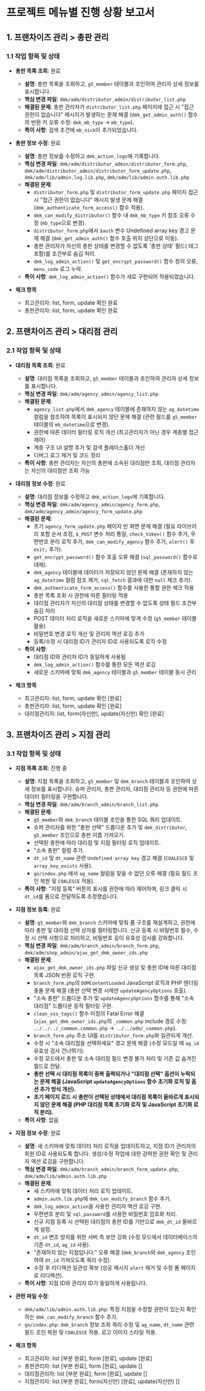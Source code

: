 # 프로젝트 메뉴별 진행 상황 보고서

## 1. 프랜차이즈 관리 > 총판 관리

### 1.1 작업 항목 및 상태
*   **총판 목록 조회**: 완료
    *   **설명**: 총판 목록을 조회하고, `g5_member` 테이블과 조인하여 관리자 상세 정보를 표시합니다.
    *   **핵심 변경 파일**: `dmk/adm/distributor_admin/distributor_list.php`
    *   **해결된 문제**: 총판 관리자가 `distributor_list.php` 페이지에 접근 시 "접근 권한이 없습니다" 메시지가 발생하는 문제 해결 (`dmk_get_admin_auth()` 함수의 반환 키 오류 수정: `dmk_mb_type` -> `mb_type`).
    *   **특이 사항**: 검색 조건에 `mb_nick`이 추가되었습니다.

*   **총판 정보 수정**: 완료
    *   **설명**: 총판 정보를 수정하고 `dmk_action_logs`에 기록합니다.
    *   **핵심 변경 파일**: `dmk/adm/distributor_admin/distributor_form.php`, `dmk/adm/distributor_admin/distributor_form_update.php`, `dmk/adm/lib/admin.log.lib.php`, `dmk/adm/lib/admin.auth.lib.php`
    *   **해결된 문제**: 
        *   `distributor_form.php` 및 `distributor_form_update.php` 페이지 접근 시 "접근 권한이 없습니다" 메시지 발생 문제 해결 (`dmk_authenticate_form_access()` 함수 적용).
        *   `dmk_can_modify_distributor()` 함수 내 `dmk_mb_type` 키 참조 오류 수정 (`mb_type`으로 변경).
        *   `distributor_form.php`에서 `$auth` 변수 Undefined array key 경고 문제 해결 (`dmk_get_admin_auth()` 함수 호출 위치 상단으로 이동).
        *   총판 관리자가 자신의 총판 상태를 변경할 수 없도록 '총판 상태' 필드(<tr> 태그 포함)를 조건부로 숨김 처리.
        *   `dmk_log_admin_action()` 및 `get_encrypt_password()` 함수 정의 오류, `menu_code` 로그 누락.
    *   **특이 사항**: `dmk_log_admin_action()` 함수가 새로 구현되어 적용되었습니다.

*   **체크 항목**
    * 최고관리자: list, form, update 확인 완료
    * 총판관리자: list, form, update 확인 완료

## 2. 프랜차이즈 관리 > 대리점 관리

### 2.1 작업 항목 및 상태
*   **대리점 목록 조회**: 완료
    *   **설명**: 대리점 목록을 조회하고, `g5_member` 테이블과 조인하여 관리자 상세 정보를 표시합니다.
    *   **핵심 변경 파일**: `dmk/adm/agency_admin/agency_list.php`
    *   **해결된 문제**: 
        *   `agency_list.php`에서 `dmk_agency` 테이블에 존재하지 않는 `ag_datetime` 컬럼을 참조하여 목록이 표시되지 않던 문제 해결 (관련 필드를 `g5_member` 테이블의 `mb_datetime`으로 변경).
        *   권한에 따른 데이터 필터링 로직 개선 (최고관리자가 아닌 경우 계층별 접근 제어)
        *   계층 구조 UI 설명 추가 및 검색 플레이스홀더 개선
        *   디버그 로그 제거 및 코드 정리
    *   **특이 사항**: 총판 관리자는 자신의 총판에 소속된 대리점만 조회, 대리점 관리자는 자신의 대리점만 조회 가능

*   **대리점 정보 수정**: 완료
    *   **설명**: 대리점 정보를 수정하고 `dmk_action_logs`에 기록합니다.
    *   **핵심 변경 파일**: `dmk/adm/agency_admin/agency_form.php`, `dmk/adm/agency_admin/agency_form_update.php`
    *   **해결된 문제**: 
        *   초기 `agency_form_update.php` 페이지 빈 화면 문제 해결 (필요 라이브러리 포함 순서 조정, `$_POST` 변수 처리 통일, `check_token()` 함수 추가, 우편번호 분리 로직 추가, `dmk_can_modify_agency` 함수 추가, `alert()` 후 `exit;` 추가).
        *   `get_encrypt_password()` 함수 호출 오류 해결 (`sql_password()` 함수로 대체).
        *   `dmk_agency` 테이블에 데이터가 저장되지 않던 문제 해결 (존재하지 않는 `ag_datetime` 컬럼 참조 제거, `sql_fetch` 결과에 대한 `null` 체크 추가).
        *   `dmk_authenticate_form_access()` 함수를 사용한 통합 권한 체크 적용
        *   총판 목록 조회 시 권한에 따른 필터링 적용
        *   대리점 관리자가 자신의 대리점 상태를 변경할 수 없도록 상태 필드 조건부 숨김 처리
        *   POST 데이터 처리 로직을 새로운 스키마에 맞게 수정 (`g5_member` 테이블 활용)
        *   비밀번호 변경 로직 개선 및 관리자 액션 로깅 추가
        *   등록/수정 시 대리점 ID가 관리자 ID로 사용되도록 로직 수정
    *   **특이 사항**: 
        *   대리점 ID와 관리자 ID가 동일하게 사용됨
        *   `dmk_log_admin_action()` 함수를 통한 모든 액션 로깅
        *   새로운 스키마에 맞춰 `dmk_agency` 테이블과 `g5_member` 테이블 동시 관리

*   **체크 항목**
    * 최고관리자: list, form, update 확인 [완료]
    * 총판관리자: list, form, update 확인 [완료]
    * 대리점관리자: list, form(자신만), update(자신만) 확인 [완료]

## 3. 프랜차이즈 관리 > 지점 관리

### 3.1 작업 항목 및 상태
*   **지점 목록 조회**: 진행 중
    *   **설명**: 지점 목록을 조회하고, `g5_member` 및 `dmk_branch` 테이블과 조인하여 상세 정보를 표시합니다. 슈퍼 관리자, 총판 관리자, 대리점 관리자 등 권한에 따른 데이터 필터링을 구현합니다.
    *   **핵심 변경 파일**: `dmk/adm/branch_admin/branch_list.php`
    *   **해결된 문제**:
        *   `g5_member`와 `dmk_branch` 테이블 조인을 통한 SQL 쿼리 업데이트.
        *   슈퍼 관리자를 위한 "총판 선택" 드롭다운 추가 및 `dmk_distributor`, `g5_member` 조인으로 총판 이름 가져오기.
        *   선택된 총판에 따라 대리점 및 지점 필터링 로직 업데이트.
        *   "소속 총판" 컬럼 추가.
        *   `dt_id` 및 `dt_name` 관련 `Undefined array key` 경고 해결 (`COALESCE` 및 `array_key_exists` 사용).
        *   `go/index.php` 에서 `ag_name` 컬럼을 찾을 수 없던 오류 해결 (필요 필드 조인 복원 및 `COALESCE` 적용).
    *   **특이 사항**: "지점 등록" 버튼의 표시를 권한에 따라 제어하며, 링크 클릭 시 `dt_id`를 폼으로 전달하도록 조정했습니다.

*   **지점 정보 등록**: 완료
    *   **설명**: `g5_member`와 `dmk_branch` 스키마에 맞춰 폼 구조를 재설계하고, 권한에 따라 총판 및 대리점 선택 상자를 필터링합니다. 신규 등록 시 비밀번호 필수, 수정 시 선택 사항으로 처리하고, 비밀번호 길이 유효성 검사를 강화합니다.
    *   **핵심 변경 파일**: `dmk/adm/branch_admin/branch_form.php`, `dmk/adm/shop_admin/ajax_get_dmk_owner_ids.php`
    *   **해결된 문제**:
        *   `ajax_get_dmk_owner_ids.php` 파일 신규 생성 및 총판 ID에 따른 대리점 목록 JSON 반환 로직 구현.
        *   `branch_form.php`의 `DOMContentLoaded` JavaScript 로직과 PHP 렌더링 충돌 문제 해결 (총판 선택 변경 시에만 `updateAgencyOptions` 호출).
        *   "소속 총판" 드롭다운 추가 및 `updateAgencyOptions` 함수를 통해 "소속 대리점" 드롭다운 동적 필터링 구현.
        *   `clean_xss_tags()` 함수 미정의 Fatal Error 해결 (`ajax_get_dmk_owner_ids.php`의 `_common.php` include 경로 수정: `../../../_common.common.php` -> `../../adm/_common.php`).
        *   `branch_form.php` 주소 UI를 `distributor_form.php`와 일관되게 개선.
        *   수정 시 "소속 대리점을 선택하세요" 경고 문제 해결 (수정 모드일 때 `ag_id` 유효성 검사 건너뛰기).
        *   수정 모드에서 총판 및 소속 대리점 필드 변경 불가 처리 및 기존 값 숨겨진 필드로 전달.
        *   **총판 선택 시 대리점 목록이 중복 출력되거나 "대리점 선택" 옵션이 누락되는 문제 해결 (JavaScript `updateAgencyOptions` 함수 초기화 로직 및 옵션 추가 방식 개선).**
        *   **초기 페이지 로드 시 총판이 선택된 상태에서 대리점 목록이 올바르게 표시되지 않던 문제 해결 (PHP 대리점 목록 초기화 로직 및 JavaScript 초기화 로직 분리).**
    *   **특이 사항**: 없음

*   **지점 정보 수정**: 완료
    *   **설명**: 새 스키마에 맞춰 데이터 처리 로직을 업데이트하고, 지점 ID가 관리자의 회원 ID로 사용되도록 합니다. 생성/수정 작업에 대한 강력한 권한 확인 및 관리자 액션 로깅을 구현합니다.
    *   **핵심 변경 파일**: `dmk/adm/branch_admin/branch_form_update.php`, `dmk/adm/lib/admin.auth.lib.php`
    *   **해결된 문제**:
        *   새 스키마에 맞춰 데이터 처리 로직 업데이트.
        *   `admin.auth.lib.php`에 `dmk_can_modify_branch` 함수 추가.
        *   `dmk_log_admin_action`을 사용한 관리자 액션 로깅 구현.
        *   우편번호 분리 및 `sql_password`를 사용한 비밀번호 암호화 처리.
        *   신규 지점 등록 시 선택된 대리점의 총판 ID를 기반으로 `dmk_dt_id` 올바르게 설정.
        *   `dt_id` 변조 방지를 위한 서버 측 보안 강화 (수정 모드에서 데이터베이스의 기존 `dt_id`, `ag_id` 사용).
        *   "존재하지 않는 지점입니다." 오류 해결 (`dmk_branch`와 `dmk_agency` 조인하여 `dt_id` 가져오도록 쿼리 수정).
        *   수정 후 리디렉션 일관성 확보 (성공 메시지 `alert` 제거 및 수정 폼 페이지로 리디렉션).
    *   **특이 사항**: 지점 ID와 관리자 ID가 동일하게 사용됩니다.

*   **관련 파일 수정**:
    *   `dmk/adm/lib/admin.auth.lib.php`: 특정 지점을 수정할 권한이 있는지 확인하는 `dmk_can_modify_branch` 함수 추가.
    *   `go/index.php`: `dmk_branch` 정보 조회 쿼리 수정 및 `ag_name`, `dt_name` 관련 필드 조인 복원 및 `COALESCE` 적용. 로고 이미지 스타일 적용.

*   **체크 항목**
    * 최고관리자: list [부분 완료], form [완료], update [완료]
    * 총판관리자: list [부분 완료], form [완료], update []
    * 대리점관리자: list [부분 완료], form [완료], update []
    * 지점관리자: list [부분 완료], form(자신만) [완료], update(자신만) []